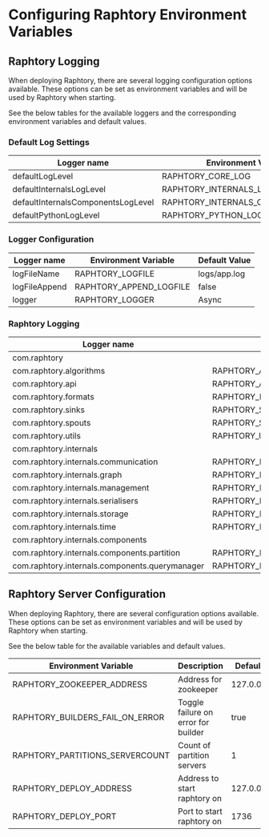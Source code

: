 # Configuring Raphtory Environment Variables

## Raphtory Logging

When deploying Raphtory, there are several logging configuration options available. These options can be set as environment variables and will be used by Raphtory when starting.

See the below tables for the available loggers and the corresponding environment variables and default values.

### Default Log Settings

| Logger name | Environment Variable | Default Value |
| ----------- | -------------------- | ----- |
|defaultLogLevel|RAPHTORY_CORE_LOG|INFO|
|defaultInternalsLogLevel|RAPHTORY_INTERNALS_LOG|${defaultLogLevel}|
|defaultInternalsComponentsLogLevel|RAPHTORY_INTERNALS_COMPONENTS_LOG|${defaultInternalsLogLevel}|
|defaultPythonLogLevel|RAPHTORY_PYTHON_LOG|${defaultLogLevel}|

### Logger Configuration

| Logger name | Environment Variable | Default Value |
| ----------- | -------------------- | ----- |
|logFileName|RAPHTORY_LOGFILE|logs/app.log|
|logFileAppend|RAPHTORY_APPEND_LOGFILE|false|
|logger|RAPHTORY_LOGGER|Async|

### Raphtory Logging

| Logger name | Environment Variable | Default Value |
| ----------- | -------------------- | ----- |
|com.raphtory||${defaultLogLevel}|
|com.raphtory.algorithms|RAPHTORY_ALGORITHMS_LOG|${defaultLogLevel}|
|com.raphtory.api|RAPHTORY_API_LOG|${defaultLogLevel}|
|com.raphtory.formats|RAPHTORY_FORMATS_LOG|${defaultLogLevel}|
|com.raphtory.sinks|RAPHTORY_SINKS_LOG|${defaultLogLevel}|
|com.raphtory.spouts|RAPHTORY_SPOUTS_LOG|${defaultLogLevel}|
|com.raphtory.utils|RAPHTORY_UTIL_LOG|${defaultLogLevel}|
|com.raphtory.internals||${defaultInternalsLogLevel}|
|com.raphtory.internals.communication|RAPHTORY_INTERNALS_COMMUNICATION_LOG|${defaultInternalsLogLevel}|
|com.raphtory.internals.graph|RAPHTORY_INTERNALS_GRAPH_LOG|${defaultInternalsLogLevel}|
|com.raphtory.internals.management|RAPHTORY_INTERNALS_MANAGEMENT_LOG|${defaultInternalsLogLevel}|
|com.raphtory.internals.serialisers|RAPHTORY_INTERNALS_SERIALISERS_LOG|${defaultInternalsLogLevel}|
|com.raphtory.internals.storage|RAPHTORY_INTERNALS_STORAGE_LOG|${defaultInternalsLogLevel}|
|com.raphtory.internals.time|RAPHTORY_INTERNALS_TIME_LOG|${defaultInternalsLogLevel}|
|com.raphtory.internals.components||${defaultInternalsComponentsLogLevel}|
|com.raphtory.internals.components.partition|RAPHTORY_INTERNALS_COMPONENTS_PARTITION_LOG|${defaultInternalsComponentsLogLevel}|
|com.raphtory.internals.components.querymanager|RAPHTORY_INTERNALS_COMPONENTS_QUERYMANAGER_LOG|${defaultInternalsComponentsLogLevel}|


## Raphtory Server Configuration

When deploying Raphtory, there are several configuration options available. These options can be set as environment variables and will be used by Raphtory when starting.

See the below table for the available variables and default values.

| Environment Variable | Description | Default Value |
| -------------------- | ----------- | ------------- |
|RAPHTORY_ZOOKEEPER_ADDRESS|Address for zookeeper|127.0.0.1:2181|
|RAPHTORY_BUILDERS_FAIL_ON_ERROR|Toggle failure on error for builder|true|
|RAPHTORY_PARTITIONS_SERVERCOUNT|Count of partition servers|1|
|RAPHTORY_DEPLOY_ADDRESS|Address to start raphtory on|127.0.0.1|
|RAPHTORY_DEPLOY_PORT|Port to start raphtory on|1736|
